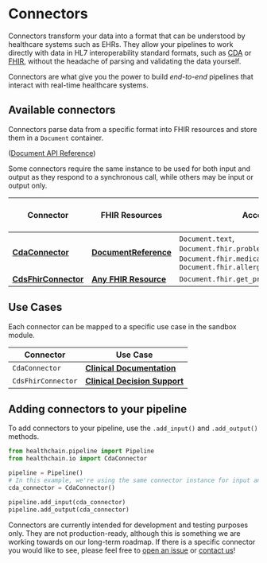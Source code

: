 # Connectors

Connectors transform your data into a format that can be understood by healthcare systems such as EHRs. They allow your pipelines to work directly with data in HL7 interoperability standard formats, such as [CDA](https://www.hl7.org.uk/standards/hl7-standards/cda-clinical-document-architecture/) or [FHIR](https://hl7.org/fhir/), without the headache of parsing and validating the data yourself.

Connectors are what give you the power to build *end-to-end* pipelines that interact with real-time healthcare systems.

## Available connectors

Connectors parse data from a specific format into FHIR resources and store them in a `Document` container.

([Document API Reference](../../../api/containers.md#healthchain.io.containers.document.Document))

Some connectors require the same instance to be used for both input and output as they respond to a synchronous call, while others may be input or output only.

| Connector | FHIR Resources | Access | Same instance I/O? |
|-----------|-------------------------|----------------|--------------------------|
| [**CdaConnector**](cdaconnector.md) | [**DocumentReference**](https://www.hl7.org/fhir/documentreference.html) | `Document.text`, `Document.fhir.problem_list`, `Document.fhir.medication_list`, `Document.fhir.allergy_list` | ✅ |
| [**CdsFhirConnector**](cdsfhirconnector.md) | [**Any FHIR Resource**](https://www.hl7.org/fhir/resourcelist.html) | `Document.fhir.get_prefetch_resources()` | ✅ |


## Use Cases
Each connector can be mapped to a specific use case in the sandbox module.

| Connector | Use Case |
|-----------|----------|
| `CdaConnector` | [**Clinical Documentation**](../../gateway/soap_cda.md) |
| `CdsFhirConnector` | [**Clinical Decision Support**](../../gateway/cdshooks.md) |

## Adding connectors to your pipeline

To add connectors to your pipeline, use the `.add_input()` and `.add_output()` methods.

```python
from healthchain.pipeline import Pipeline
from healthchain.io import CdaConnector

pipeline = Pipeline()
# In this example, we're using the same connector instance for input and output
cda_connector = CdaConnector()

pipeline.add_input(cda_connector)
pipeline.add_output(cda_connector)
```

Connectors are currently intended for development and testing purposes only. They are not production-ready, although this is something we are working towards on our long-term roadmap. If there is a specific connector you would like to see, please feel free to [open an issue](https://github.com/dotimplement/healthchain/issues) or [contact us](https://discord.gg/UQC6uAepUz)!
